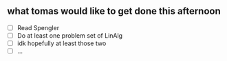 ## what tomas would like to get done this afternoon

* [ ] Read Spengler
* [ ] Do at least one problem set of LinAlg
* [ ] idk hopefully at least those two
* [ ] ...
